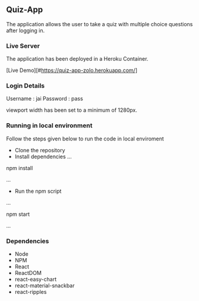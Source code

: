 ## Quiz-App

The application allows the user to take a quiz with multiple choice questions after logging in.

### Live Server

The application has been deployed in a Heroku Container.

[Live Demo][#https://quiz-app-zolo.herokuapp.com/]

### Login Details 

Username : jai
Password : pass

viewport width has been set to a minimum of 1280px.

### Running in local environment

Follow the steps given below to run the code in local enviroment

- Clone the repository
- Install dependencies 
...

npm install

...
- Run the npm script

...

npm start

...

### Dependencies

- Node
- NPM
- React
- ReactDOM
- react-easy-chart
- react-material-snackbar
- react-ripples
